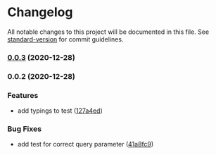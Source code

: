 # Changelog

All notable changes to this project will be documented in this file. See [standard-version](https://github.com/conventional-changelog/standard-version) for commit guidelines.

### [0.0.3](https://dev.azure.com/byte5-projects/Producer%20Cloud/_git/pc-image-server/branchCompare?baseVersion=GT0.0.2&targetVersion=GT0.0.3) (2020-12-28)

### 0.0.2 (2020-12-28)


### Features

* add typings to test ([127a4ed](https://dev.azure.com/byte5-projects/Producer%20Cloud/_git/pc-image-server/commit/127a4edd892b4b646a29379a670e15690f627260))


### Bug Fixes

* add test for correct query parameter ([41a8fc9](https://dev.azure.com/byte5-projects/Producer%20Cloud/_git/pc-image-server/commit/41a8fc955dc3fd19d9928331525968450f54aeb7))
